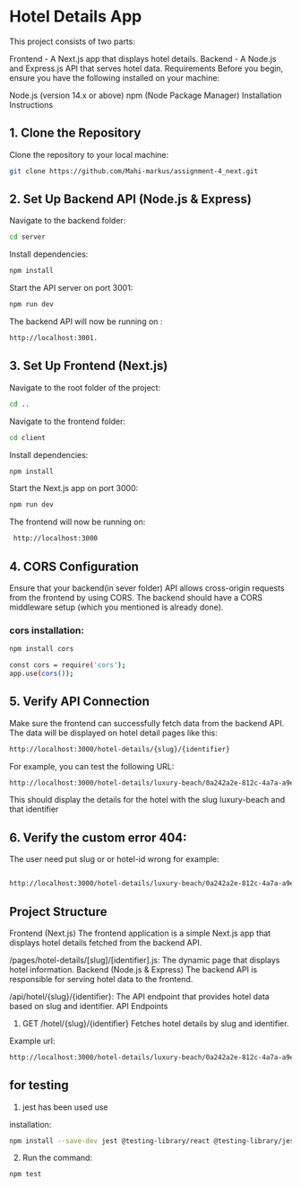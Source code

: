 # Hotel Details App

This project consists of two parts:

Frontend - A Next.js app that displays hotel details.
Backend - A Node.js and Express.js API that serves hotel data.
Requirements
Before you begin, ensure you have the following installed on your machine:

Node.js (version 14.x or above)
npm (Node Package Manager)
Installation Instructions

## 1. Clone the Repository

Clone the repository to your local machine:

```bash
git clone https://github.com/Mahi-markus/assignment-4_next.git
```

## 2. Set Up Backend API (Node.js & Express)

Navigate to the backend folder:

```bash
cd server
```

Install dependencies:

```bash
npm install
```

Start the API server on port 3001:

```bash
npm run dev
```

The backend API will now be running on :

```bash
http://localhost:3001.
```

## 3. Set Up Frontend (Next.js)

Navigate to the root folder of the project:

```bash
cd ..
```
Navigate to the frontend folder:
```bash
cd client
```

Install dependencies:

```bash
npm install
```

Start the Next.js app on port 3000:

```bash
npm run dev
```

The frontend will now be running on:

```bash
 http://localhost:3000
```

## 4. CORS Configuration

Ensure that your backend(in sever folder) API allows cross-origin requests from the frontend by using CORS. The backend should have a CORS middleware setup (which you mentioned is already done).

### cors installation:

```bash
npm install cors
```

```bash
const cors = require('cors');
app.use(cors());
```

## 5. Verify API Connection

Make sure the frontend can successfully fetch data from the backend API. The data will be displayed on hotel detail pages like this:

```bash
http://localhost:3000/hotel-details/{slug}/{identifier}

```

For example, you can test the following URL:

```bash
http://localhost:3000/hotel-details/luxury-beach/0a242a2e-812c-4a7a-a9e2-89f4411060b9

```

This should display the details for the hotel with the slug luxury-beach and that identifier

## 6. Verify the custom error 404:
The user need put slug or or hotel-id wrong
for example:

```bash

http://localhost:3000/hotel-details/luxury-beach/0a242a2e-812c-4a7a-a9e2-89f4411060b
```


## Project Structure

Frontend (Next.js)
The frontend application is a simple Next.js app that displays hotel details fetched from the backend API.

/pages/hotel-details/[slug]/[identifier].js: The dynamic page that displays hotel information.
Backend (Node.js & Express)
The backend API is responsible for serving hotel data to the frontend.

/api/hotel/{slug}/{identifier}: The API endpoint that provides hotel data based on slug and identifier.
API Endpoints

1. GET /hotel/{slug}/{identifier}
   Fetches hotel details by slug and identifier.

Example url:

```bash
http://localhost:3000/hotel-details/luxury-beach/0a242a2e-812c-4a7a-a9e2-89f4411060b9

```

## for testing

1. jest has been used use

installation:

```bash
​npm install --save-dev jest @testing-library/react @testing-library/jest-dom @testing-library/user-event jest-environment-jsdom ts-jest @types/jest
```

2. Run the command:

```bash
npm test
```